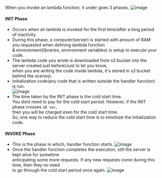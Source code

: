 When you invoke an lambda function, it under goes 3 phases.
![image](https://github.com/user-attachments/assets/3e025696-810f-4844-88c4-b04aa6f54185)

#### INIT Phase
- Occurs when an lambda is invoked for the first time/after a long period of inactivity.</br>
- During this phase, a computer(server) is started with amount of RAM you requested when defining lambda function</br> 
  & environment(libraries, environment variables) is setup to execute your code.</br>
- The lambda code you wrote is downloaded from s3 bucket into the server created just before(Just to let you know,</br>
  when you are writing the code inside lambda, it's stored in s3 bucket behind the scenes).
- Initialization code(any code that is written outside the handler function) is run.</br>
  ![image](https://github.com/user-attachments/assets/57520982-1a20-4e89-9ec0-370263b09242)
- The time taken by the INIT phase is the cold start time.</br>
  You dont need to pay for the cold start period. However, if the INIT phase crosses `10 sec`,</br>
  then you will be charged even for the cold start time.</br>
  So, one way to reduce the cold start time is to minimize the initialization code.</br>
#### INVOKE Phase
- This is the phase in which, handler function starts.
  ![image](https://github.com/user-attachments/assets/75dab1ad-e139-4a04-a98e-0f0599de1e9e)
- Once the handler function completes the execution, still the server is kept alive for sometime</br>
  anticipating some more requests. If any new requests come during this time, then they no need</br>
  to go through the cold start period once again.
  ![image](https://github.com/user-attachments/assets/feeb3686-bb33-4d2d-af55-eb003ca369d1)

  


  
   

